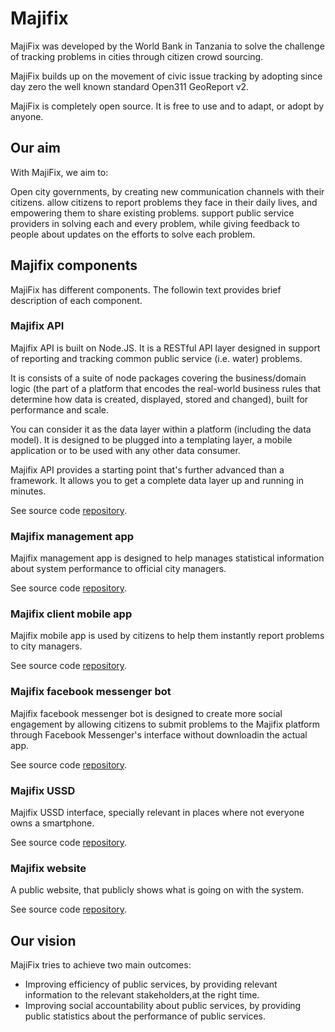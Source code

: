 # Majifix

MajiFix was developed by the World Bank in Tanzania to solve the challenge of tracking problems in cities through citizen crowd sourcing.

MajiFix builds up on the movement of civic issue tracking by adopting since day zero the well known standard Open311 GeoReport v2.

MajiFix is completely open source. It is free to use and to adapt, or adopt by anyone.

## Our aim

With MajiFix, we aim to:

Open city governments, by creating new communication channels with their citizens.
allow citizens to report problems they face in their daily lives, and empowering them to share existing problems.
support public service providers in solving each and every problem, while giving feedback to people about updates on the efforts to solve each problem.

## Majifix components

MajiFix has different components. The followin text provides brief description of each component.

### Majifix API

Majifix API is built on Node.JS. It is a RESTful API layer designed in support of reporting and tracking common public service (i.e. water) problems.

It is consists of a suite of node packages covering the business/domain logic (the part of a platform that encodes the real-world business rules that determine how data is created, displayed, stored and changed), built for performance and scale.

You can consider it as the data layer within a platform (including the data model). It is designed to be plugged into a templating layer, a mobile application or to be used with any other data consumer.

Majifix API provides a starting point that's further advanced than a framework. It allows you to get a complete data layer up and running in minutes.

See source code [repository](https://github.com/CodeTanzania/open311-api).

### Majifix management app

Majifix management app is designed to help manages statistical information about system performance to official city managers.

See source code [repository](https://github.com/CodeTanzania/open311-mobile-manager).

### Majifix client mobile app

Majifix mobile app is used by citizens to help them instantly report problems to city managers.

See source code [repository]().

### Majifix facebook messenger bot

Majifix facebook messenger bot is designed to create more social engagement by allowing citizens to submit problems to the Majifix platform through Facebook Messenger's interface without downloadin the actual app.

See source code [repository](https://github.com/CodeTanzania/facebook-majifix-bot).

### Majifix USSD

Majifix USSD interface, specially relevant in places where not everyone owns a smartphone.

See source code [repository]().

### Majifix website

A public website, that publicly shows what is going on with the system.

See source code [repository](https://github.com/CodeTanzania/majifix.io).

## Our vision

MajiFix tries to achieve two main outcomes:

- Improving efficiency of public services, by providing relevant information to the relevant stakeholders,at the right time.
- Improving social accountability about public services, by providing public statistics about the performance of public services.
